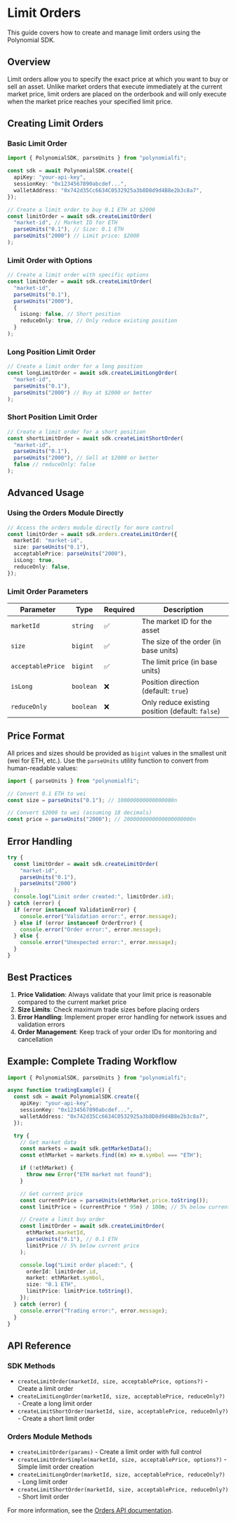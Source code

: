 # Limit Orders

This guide covers how to create and manage limit orders using the Polynomial SDK.

## Overview

Limit orders allow you to specify the exact price at which you want to buy or sell an asset. Unlike market orders that execute immediately at the current market price, limit orders are placed on the orderbook and will only execute when the market price reaches your specified limit price.

## Creating Limit Orders

### Basic Limit Order

```typescript
import { PolynomialSDK, parseUnits } from "polynomialfi";

const sdk = await PolynomialSDK.create({
  apiKey: "your-api-key",
  sessionKey: "0x1234567890abcdef...",
  walletAddress: "0x742d35Cc6634C0532925a3b8D8d9d4B8e2b3c8a7",
});

// Create a limit order to buy 0.1 ETH at $2000
const limitOrder = await sdk.createLimitOrder(
  "market-id", // Market ID for ETH
  parseUnits("0.1"), // Size: 0.1 ETH
  parseUnits("2000") // Limit price: $2000
);
```

### Limit Order with Options

```typescript
// Create a limit order with specific options
const limitOrder = await sdk.createLimitOrder(
  "market-id",
  parseUnits("0.1"),
  parseUnits("2000"),
  {
    isLong: false, // Short position
    reduceOnly: true, // Only reduce existing position
  }
);
```

### Long Position Limit Order

```typescript
// Create a limit order for a long position
const longLimitOrder = await sdk.createLimitLongOrder(
  "market-id",
  parseUnits("0.1"),
  parseUnits("2000") // Buy at $2000 or better
);
```

### Short Position Limit Order

```typescript
// Create a limit order for a short position
const shortLimitOrder = await sdk.createLimitShortOrder(
  "market-id",
  parseUnits("0.1"),
  parseUnits("2000"), // Sell at $2000 or better
  false // reduceOnly: false
);
```

## Advanced Usage

### Using the Orders Module Directly

```typescript
// Access the orders module directly for more control
const limitOrder = await sdk.orders.createLimitOrder({
  marketId: "market-id",
  size: parseUnits("0.1"),
  acceptablePrice: parseUnits("2000"),
  isLong: true,
  reduceOnly: false,
});
```

### Limit Order Parameters

| Parameter         | Type      | Required | Description                                      |
| ----------------- | --------- | -------- | ------------------------------------------------ |
| `marketId`        | `string`  | ✅       | The market ID for the asset                      |
| `size`            | `bigint`  | ✅       | The size of the order (in base units)            |
| `acceptablePrice` | `bigint`  | ✅       | The limit price (in base units)                  |
| `isLong`          | `boolean` | ❌       | Position direction (default: `true`)             |
| `reduceOnly`      | `boolean` | ❌       | Only reduce existing position (default: `false`) |

## Price Format

All prices and sizes should be provided as `bigint` values in the smallest unit (wei for ETH, etc.). Use the `parseUnits` utility function to convert from human-readable values:

```typescript
import { parseUnits } from "polynomialfi";

// Convert 0.1 ETH to wei
const size = parseUnits("0.1"); // 100000000000000000n

// Convert $2000 to wei (assuming 18 decimals)
const price = parseUnits("2000"); // 2000000000000000000000n
```

## Error Handling

```typescript
try {
  const limitOrder = await sdk.createLimitOrder(
    "market-id",
    parseUnits("0.1"),
    parseUnits("2000")
  );
  console.log("Limit order created:", limitOrder.id);
} catch (error) {
  if (error instanceof ValidationError) {
    console.error("Validation error:", error.message);
  } else if (error instanceof OrderError) {
    console.error("Order error:", error.message);
  } else {
    console.error("Unexpected error:", error.message);
  }
}
```

## Best Practices

1. **Price Validation**: Always validate that your limit price is reasonable compared to the current market price
2. **Size Limits**: Check maximum trade sizes before placing orders
3. **Error Handling**: Implement proper error handling for network issues and validation errors
4. **Order Management**: Keep track of your order IDs for monitoring and cancellation

## Example: Complete Trading Workflow

```typescript
import { PolynomialSDK, parseUnits } from "polynomialfi";

async function tradingExample() {
  const sdk = await PolynomialSDK.create({
    apiKey: "your-api-key",
    sessionKey: "0x1234567890abcdef...",
    walletAddress: "0x742d35Cc6634C0532925a3b8D8d9d4B8e2b3c8a7",
  });

  try {
    // Get market data
    const markets = await sdk.getMarketData();
    const ethMarket = markets.find((m) => m.symbol === "ETH");

    if (!ethMarket) {
      throw new Error("ETH market not found");
    }

    // Get current price
    const currentPrice = parseUnits(ethMarket.price.toString());
    const limitPrice = (currentPrice * 95n) / 100n; // 5% below current price

    // Create a limit buy order
    const limitOrder = await sdk.createLimitOrder(
      ethMarket.marketId,
      parseUnits("0.1"), // 0.1 ETH
      limitPrice // 5% below current price
    );

    console.log("Limit order placed:", {
      orderId: limitOrder.id,
      market: ethMarket.symbol,
      size: "0.1 ETH",
      limitPrice: limitPrice.toString(),
    });
  } catch (error) {
    console.error("Trading error:", error.message);
  }
}
```

## API Reference

### SDK Methods

- `createLimitOrder(marketId, size, acceptablePrice, options?)` - Create a limit order
- `createLimitLongOrder(marketId, size, acceptablePrice, reduceOnly?)` - Create a long limit order
- `createLimitShortOrder(marketId, size, acceptablePrice, reduceOnly?)` - Create a short limit order

### Orders Module Methods

- `createLimitOrder(params)` - Create a limit order with full control
- `createLimitOrderSimple(marketId, size, acceptablePrice, options?)` - Simple limit order creation
- `createLimitLongOrder(marketId, size, acceptablePrice, reduceOnly?)` - Long limit order
- `createLimitShortOrder(marketId, size, acceptablePrice, reduceOnly?)` - Short limit order

For more information, see the [Orders API documentation](./orders.md).
